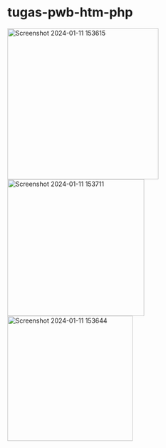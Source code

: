 # tugas-pwb-htm-php

<img width="339" alt="Screenshot 2024-01-11 153615" src="https://github.com/dwinurfatimah20/tugas-pwb-htm-php/assets/118708533/ba096268-82e5-49a0-a408-0b0275909860">
<img width="307" alt="Screenshot 2024-01-11 153711" src="https://github.com/dwinurfatimah20/tugas-pwb-htm-php/assets/118708533/bf792978-74a9-43c9-8276-0c67ea58def5">
<img width="281" alt="Screenshot 2024-01-11 153644" src="https://github.com/dwinurfatimah20/tugas-pwb-htm-php/assets/118708533/f61ad34a-4022-4d9b-8e6d-428fca1d8f63">
